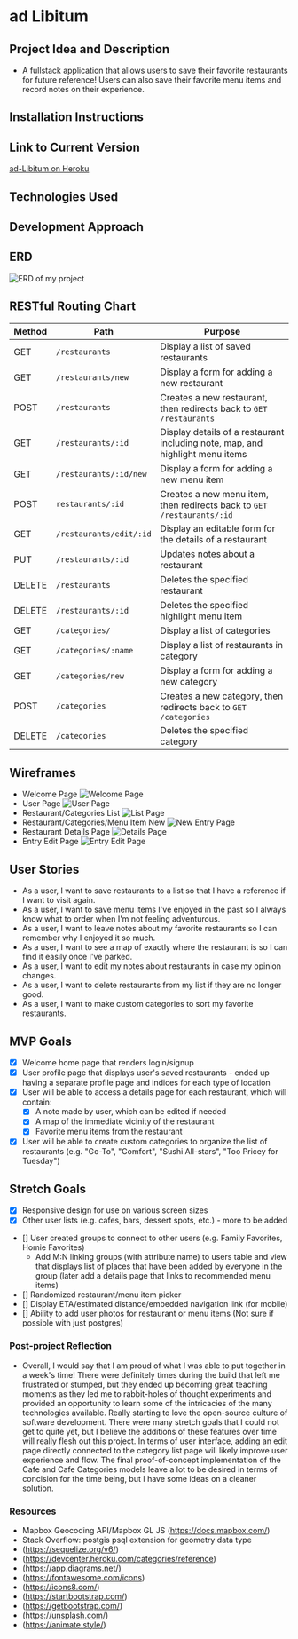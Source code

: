 # ad Libitum

## Project Idea and Description
 - A fullstack application that allows users to save their favorite restaurants for future reference! Users can also save their favorite menu items and record notes on their experience.

## Installation Instructions

## Link to Current Version

[ad-Libitum on Heroku](https://ad-libitum-deploy.herokuapp.com)

## Technologies Used

## Development Approach

## ERD

![ERD of my project](./ERD.drawio.png)

## RESTful Routing Chart

| Method | Path | Purpose |
| ------ | -------------- | -------------------------------- |
| GET | `/restaurants` | Display a list of saved restaurants |
| GET | `/restaurants/new` | Display a form for adding a new restaurant |
| POST | `/restaurants` | Creates a new restaurant, then redirects back to `GET /restaurants` |
| GET | `/restaurants/:id` | Display details of a restaurant including note, map, and highlight menu items |
| GET | `/restaurants/:id/new` | Display a form for adding a new menu item |
| POST | `restaurants/:id` | Creates a new menu item, then redirects back to `GET /restaurants/:id` |
| GET | `/restaurants/edit/:id` | Display an editable form for the details of a restaurant |
| PUT | `/restaurants/:id` | Updates notes about a restaurant |
| DELETE | `/restaurants` | Deletes the specified restaurant |
| DELETE | `/restaurants/:id` | Deletes the specified highlight menu item |
| GET | `/categories/` | Display a list of categories |
| GET | `/categories/:name` | Display a list of restaurants in category |
| GET | `/categories/new` | Display a form for adding a new category |
| POST | `/categories` | Creates a new category, then redirects back to `GET /categories` |
| DELETE | `/categories` | Deletes the specified category |

## Wireframes
- Welcome Page
![Welcome Page](public/img/Welcome.png)
- User Page
![User Page](public/img/Profile.png)
- Restaurant/Categories List 
![List Page](public/img/List.png)
- Restaurant/Categories/Menu Item New
![New Entry Page](public/img/New.png)
- Restaurant Details Page
![Details Page](public/img/Details.png)
- Entry Edit Page
![Entry Edit Page](public/img/Edit.png)

## User Stories
- As a user, I want to save restaurants to a list so that I have a reference if I want to visit again.
- As a user, I want to save menu items I've enjoyed in the past so I always know what to order when I'm not feeling adventurous.
- As a user, I want to leave notes about my favorite restaurants so I can remember why I enjoyed it so much.
- As a user, I want to see a map of exactly where the restaurant is so I can find it easily once I've parked. 
- As a user, I want to edit my notes about restaurants in case my opinion changes.
- As a user, I want to delete restaurants from my list if they are no longer good.
- As a user, I want to make custom categories to sort my favorite restaurants.

## MVP Goals
- [x] Welcome home page that renders login/signup
- [x] User profile page that displays user's saved restaurants - ended up having a separate profile page and indices for each type of location
- [x] User will be able to access a details page for each restaurant, which will contain:
  - [x] A note made by user, which can be edited if needed
  - [x] A map of the immediate vicinity of the restaurant
  - [x] Favorite menu items from the restaurant
- [x] User will be able to create custom categories to organize the list of restaurants (e.g. "Go-To", "Comfort", "Sushi All-stars", "Too Pricey for Tuesday")

## Stretch Goals
- [x] Responsive design for use on various screen sizes
- [x] Other user lists (e.g. cafes, bars, dessert spots, etc.) - more to be added
- [] User created groups to connect to other users (e.g. Family Favorites, Homie Favorites)
  - Add M:N linking groups (with attribute name) to users table and view that displays list of places that have been added by everyone in the group (later add a details page that links to recommended menu items)
- [] Randomized restaurant/menu item picker
- [] Display ETA/estimated distance/embedded navigation link (for mobile)
- [] Ability to add user photos for restaurant or menu items (Not sure if possible with just postgres)

### Post-project Reflection
- Overall, I would say that I am proud of what I was able to put together in a week's time! There were definitely times during the build that left me frustrated or stumped, but they ended up becoming great teaching moments as they led me to rabbit-holes of thought experiments and provided an opportunity to learn some of the intricacies of the many technologies available. Really starting to love the open-source culture of software development. There were many stretch goals that I could not get to quite yet, but I believe the additions of these features over time will really flesh out this project. In terms of user interface, adding an edit page directly connected to the category list page will likely improve user experience and flow. The final proof-of-concept implementation of the Cafe and Cafe Categories models leave a lot to be desired in terms of concision for the time being, but I have some ideas on a cleaner solution.

### Resources
- Mapbox Geocoding API/Mapbox GL JS (https://docs.mapbox.com/)
- Stack Overflow: postgis psql extension for geometry data type
- (https://sequelize.org/v6/)
- (https://devcenter.heroku.com/categories/reference)
- (https://app.diagrams.net/)
- (https://fontawesome.com/icons)
- (https://icons8.com/)
- (https://startbootstrap.com/)
- (https://getbootstrap.com/)
- (https://unsplash.com/)
- (https://animate.style/)
